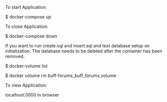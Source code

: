 To start Application:

$ docker-compose up

To close Application:

$ docker-compose down

If you want to run create.sql and insert.sql and test database setup on initialization. The database needs to be deleted after the container has been removed.

$ docker-volume list

$ docker volume rm  buff-forums_buff_forums_volume

To view Application:

localhost:3000 in browser
